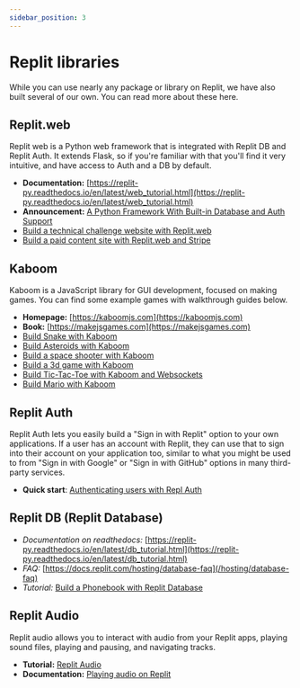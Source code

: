 ```yaml
---
sidebar_position: 3
---
```


# Replit libraries

While you can use nearly any package or library on Replit, we have also built several of our own. You can read more about these here.

## Replit.web

Replit web is a Python web framework that is integrated with Replit DB and Replit Auth. It extends Flask, so if you're familiar with that you'll find it very intuitive, and have access to Auth and a DB by default.

* **Documentation:** [https://replit-py.readthedocs.io/en/latest/web_tutorial.html](https://replit-py.readthedocs.io/en/latest/web_tutorial.html)
* **Announcement:** [A Python Framework With Built-in Database and Auth Support](https://blog.replit.com/replit-web)
* [Build a technical challenge website with Replit.web](/tutorials/28-technical-challenge-site)
* [Build a paid content site with Replit.web and Stripe](/tutorials/29-paid-content-site)

## Kaboom

Kaboom is a JavaScript library for GUI development, focused on making games. You can find some example games with walkthrough guides below.

* **Homepage:** [https://kaboomjs.com](https://kaboomjs.com)
* **Book:** [https://makejsgames.com](https://makejsgames.com)
* [Build Snake with Kaboom](/tutorials/21-build-snake-with-kaboom)
* [Build Asteroids with Kaboom](/tutorials/23-build-asteroids-with-kaboom)
* [Build a space shooter with Kaboom](/tutorials/24-build-space-shooter-with-kaboom)
* [Build a 3d game with Kaboom](/tutorials/25-build-3d-game-with-kaboom)
* [Build Tic-Tac-Toe with Kaboom and Websockets](/tutorials/27-build-tictactoe-with-websockets-kaboom)
* [Build Mario with Kaboom](/tutorials/32-build-mario-with-kaboom)


## Replit Auth

Replit Auth lets you easily build a "Sign in with Replit" option to your own applications. If a user has an account with Replit, they can use that to sign into their account on your application too, similar to what you might be used to from "Sign in with Google" or "Sign in with GitHub" options in many third-party services.

* **Quick start**: [Authenticating users with Repl Auth](/hosting/authenticating-users-repl-auth#authenticating-users-with-repl-auth)

## Replit DB (Replit Database)

* *Documentation on readthedocs:* [https://replit-py.readthedocs.io/en/latest/db_tutorial.html](https://replit-py.readthedocs.io/en/latest/db_tutorial.html)
* *FAQ:* [https://docs.replit.com/hosting/database-faq](/hosting/database-faq)
* *Tutorial:* [Build a Phonebook with Replit Database](/tutorials/11-using-the-replit-database)

## Replit Audio

Replit audio allows you to interact with audio from your Replit apps, playing sound files, playing and pausing, and navigating tracks.

* **Tutorial:** [Replit Audio](/tutorials/12-audio)
* **Documentation:** [Playing audio on Replit](/misc/playing-audio-replit)


